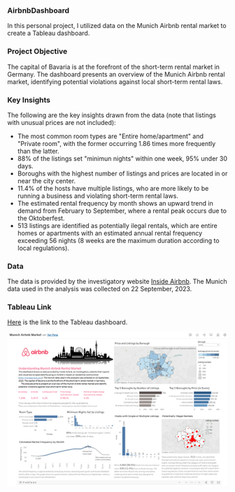 ### AirbnbDashboard
In this personal project, I utilized data on the Munich Airbnb rental market to create a Tableau dashboard.
### Project Objective
The capital of Bavaria is at the forefront of the short-term rental market in Germany. The dashboard presents an overview of the Munich Airbnb rental market, identifying potential violations against local short-term rental laws.
### Key Insights
The following are the key insights drawn from the data (note that listings with unusual prices are not included):
- The most common room types are "Entire home/apartment" and "Private room", with the former occurring 1.86 times more frequently than the latter.
- 88% of the listings set "minimun nights" within one week, 95% under 30 days.
- Boroughs with the highest number of listings and prices are located in or near the city center.
- 11.4% of the hosts have multiple listings, who are more likely to be running a business and violating short-term rental laws.
- The estimated rental frequency by month shows an upward trend in demand from February to September, where a rental peak occurs due to the Oktoberfest.
- 513 listings are identified as potentially ilegal rentals, which are entire homes or apartments with an estimated annual rental frequency exceeding 56 nights (8 weeks are the maximum duration according to local regulations).
### Data
The data is provided by the investigatory website [Inside Airbnb](http://insideairbnb.com). The Munich data used in the analysis was collected on 22 September, 2023.
### Tableau Link
[Here](https://public.tableau.com/app/profile/yan.peng5682/viz/AirbnbMunichAnalysis/AirbnbMunichAnalysis) is the link to the Tableau dashboard.

<img src="Dashboard.png" width="600">
